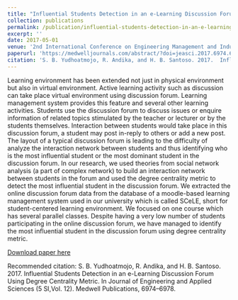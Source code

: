 ```yaml
---
title: "Influential Students Detection in an e-Learning Discussion Forum Using Degree Centrality Metric"
collection: publications
permalink: /publication/influential-students-detection-in-an-e-learning-discussion-forum-using-degree-centrality-metric
excerpt: ''
date: 2017-05-01
venue: '2nd International Conference on Engineering Management and Industrial Technology (ICEMIT) 2016'
paperurl: 'https://medwelljournals.com/abstract/?doi=jeasci.2017.6974.6978'
citation: 'S. B. Yudhoatmojo, R. Andika, and H. B. Santoso. 2017.  Influential Students Detection in an e-Learning Discussion Forum Using Degree Centrality Metric. In Journal of Engineering and Applied Sciences (5 SI,Vol. 12). Medwell Publications, 6974–6978'
---
```

Learning environment has been extended not just in physical environment but also in virtual environment. Active learning activity such as discussion can take place virtual environment using discussion forum. Learning management system provides this feature and several other learning activities. Students use the discussion forum to discuss issues or enquire information of related topics stimulated by the teacher or lecturer or by the students themselves. Interaction between students would take place in this discussion forum, a student may post in-reply to others or add a new post. The layout of a typical discussion forum is leading to the difficulty of analyze the interaction network between students and thus identifying who is the most influential student or the most dominant student in the discussion forum. In our research, we used theories from social network analysis (a part of complex network) to build an interaction network between students in the forum and used the degree centrality metric to detect the most influential student in the discussion forum. We extracted the online discussion forum data from the database of a moodle-based learning management system used in our university which is called SCeLE, short for student-centered learning environment. We focused on one course which has several parallel classes. Despite having a very low number of students participating in the online discussion forum, we have managed to identify the most influential student in the discussion forum using degree centrality metric.

[Download paper here](https://medwelljournals.com/abstract/?doi=jeasci.2017.6974.6978)

Recommended citation: S. B. Yudhoatmojo, R. Andika, and H. B. Santoso. 2017.  Influential Students Detection in an e-Learning Discussion Forum Using Degree Centrality Metric. In Journal of Engineering and Applied Sciences (5 SI,Vol. 12). Medwell Publications, 6974–6978.